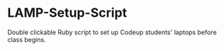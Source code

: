 LAMP-Setup-Script
=================

Double clickable Ruby script to set up Codeup students' laptops before class begins.
